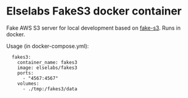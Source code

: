 # Elselabs FakeS3 docker container

Fake AWS S3 server for local development based on [fake-s3](https://github.com/jubos/fake-s3). Runs in docker.

Usage (in docker-compose.yml):
```
  fakes3:
    container_name: fakes3
    image: elselabs/fakes3
    ports:
      - "4567:4567"
    volumes:
      - ./tmp:/fakes3/data
   
```

